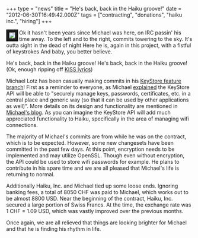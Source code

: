+++
type = "news"
title = "He's back, back in the Haiku groove!"
date = "2012-06-30T16:49:42.000Z"
tags = ["contracting", "donations", "haiku inc.", "hiring"]
+++

<img src="/files/lighter.png" border="8" align="left" />

Ok it hasn't been years since Michael was here, on IRC passin' his time away.
To the left and to the right, commits towering to the sky.
It's outta sight in the dead of night
Here he is, again in this project, with a fistful of keystrokes
And baby, you better believe. 

He's back, back in the Haiku groove!
He's back, back in the Haiku groove!
(Ok, enough ripping off <a href="http://www.youtube.com/watch?v=L-4vMQOOiUY">KISS lyrics</a>)

Michael Lotz has been casually making commits in his <a href="https://github.com/mmlr/haiku/commits/key_store">KeyStore feature branch</a>! First as a reminder to everyone, as Michael <a href="/blog/mmlr/2011-11-28_bugs_back_wireless_and_friends">explained</a> the KeyStore API will be able to "securely manage keys, passwords, certificates, etc. in a central place and generic way (so that it can be used by other applications as well)". More details on its design and functionality are mentioned in <a href="/blog/mmlr/2011-12-23_api_design_hard_finding_bugs_can_be_made_easy">Michael's blog</a>. As you can imagine the KeyStore API will add much appreciated functionality to Haiku, specifically in the area of managing wifi connections.
<!--break-->
The majority of Michael's commits are from while he was on the contract, which is to be expected. However, some new changesets have been committed in the past few days. At this point, encryption needs to be implemented and may utilize OpenSSL. Though even without encryption, the API could be used to store wifi passwords for example. He plans to contribute in his spare time and we are all pleased that Michael's life is returning to normal.

Additionally Haiku, Inc. and Michael tied up some loose ends. Ignoring banking fees, a total of 8050 CHF was paid to Michael, which works out to be almost 8800 USD. Near the beginning of the contract, Haiku, Inc. secured a large portion of Swiss Francs. At the time, the exchange rate was 1 CHF = 1.09 USD, which was vastly improved over the previous months.

Once again, we are all relieved that things are looking brighter for Michael and that he is finding his rhythm in life.